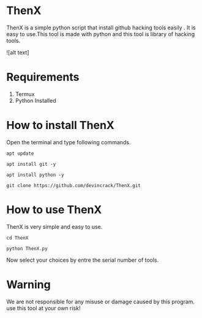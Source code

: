 # ThenX
ThenX is a simple python script that install github hacking tools easily . It is easy to use.This tool is made with python and this tool is library of hacking tools.

![alt text]


# Requirements
1. Termux 
2. Python Installed

# How to install ThenX

Open the terminal and type following commands.

    apt update

    apt install git -y
 
    apt install python -y

    git clone https://github.com/devincrack/ThenX.git



# How to use ThenX

ThenX is very simple and easy to use.

    cd ThenX

    python ThenX.py

Now select your choices by entre the serial number of tools.

# Warning

We are not responsible for any misuse or damage caused by this program. use this tool at your own risk!
